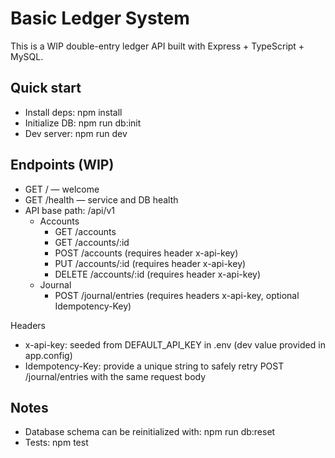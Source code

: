 # Basic Ledger System

This is a WIP double-entry ledger API built with Express + TypeScript + MySQL.

## Quick start

- Install deps: npm install
- Initialize DB: npm run db:init
- Dev server: npm run dev

## Endpoints (WIP)

- GET / — welcome
- GET /health — service and DB health
- API base path: /api/v1
  - Accounts
    - GET /accounts
    - GET /accounts/:id
    - POST /accounts (requires header x-api-key)
    - PUT /accounts/:id (requires header x-api-key)
    - DELETE /accounts/:id (requires header x-api-key)
  - Journal
    - POST /journal/entries (requires headers x-api-key, optional Idempotency-Key)

Headers

- x-api-key: seeded from DEFAULT_API_KEY in .env (dev value provided in app.config)
- Idempotency-Key: provide a unique string to safely retry POST /journal/entries with the same request body

## Notes

- Database schema can be reinitialized with: npm run db:reset
- Tests: npm test
